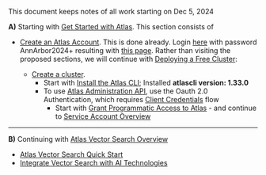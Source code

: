 This document keeps notes of all work starting on Dec 5, 2024

**A)** Starting with [Get Started with Atlas](https://www.mongodb.com/docs/atlas/getting-started/#get-started-with-atlas).
This section consists of 
- [Create an Atlas Account](https://www.mongodb.com/docs/atlas/tutorial/create-atlas-account/#create-an-service-account).
  This is done already. Login [here](https://account.mongodb.com/account/profile/overview) with password AnnArbor2024+ resulting with [this page](https://account.mongodb.com/account/profile/overview). Rather than visiting the proposed sections, we will continue with
  [Deploying a Free Cluster](https://www.mongodb.com/docs/atlas/tutorial/deploy-free-tier-cluster/#deploy-a-free-cluster):

  - [Create a cluster](https://www.mongodb.com/docs/atlas/tutorial/create-new-cluster/#create-a-cluster).
    - Start with [Install the Atlas CLI](https://www.mongodb.com/docs/atlas/cli/current/install-atlas-cli/); Installed **atlascli version: 1.33.0**
    - To use [Atlas Administration API](https://www.mongodb.com/docs/atlas/configure-api-access/#get-started-with-the-atlas-administration-api), use the Oauth 2.0 Authentication, which requires [Client Credentials](https://www.oauth.com/oauth2-servers/access-tokens/client-credentials/) flow
      - Start with [Grant Programmatic Access to Atlas](https://www.mongodb.com/docs/atlas/configure-api-access/#get-started-with-the-atlas-administration-api) - and continue to [Service Account Overview](https://www.mongodb.com/docs/atlas/api/service-accounts-overview/#service-accounts-overview)


---
  
**B)** Continuing with [Atlas Vector Search Overview](https://www.mongodb.com/docs/atlas/atlas-vector-search/vector-search-overview/#atlas-vector-search-overview)
- [Atlas Vector Search Quick Start](https://www.mongodb.com/docs/atlas/atlas-vector-search/tutorials/vector-search-quick-start/#atlas-vector-search-quick-start)
- [Integrate Vector Search with AI Technologies](https://www.mongodb.com/docs/atlas/atlas-vector-search/ai-integrations/#integrate-vector-search-with-ai-technologies)

